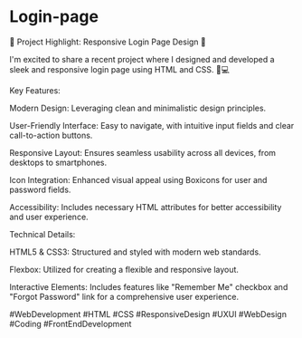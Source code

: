 # Login-page
🌟 Project Highlight: Responsive Login Page Design 🌟

I'm excited to share a recent project where I designed and developed a sleek and responsive login page using HTML and CSS. 🎨💻

Key Features:

Modern Design: Leveraging clean and minimalistic design principles.

User-Friendly Interface: Easy to navigate, with intuitive input fields and clear call-to-action buttons.

Responsive Layout: Ensures seamless usability across all devices, from desktops to smartphones.

Icon Integration: Enhanced visual appeal using Boxicons for user and password fields.

Accessibility: Includes necessary HTML attributes for better accessibility and user experience.

Technical Details:

HTML5 & CSS3: Structured and styled with modern web standards.

Flexbox: Utilized for creating a flexible and responsive layout.

Interactive Elements: Includes features like "Remember Me" checkbox and "Forgot Password" link for a comprehensive user experience.



#WebDevelopment #HTML #CSS #ResponsiveDesign #UXUI #WebDesign #Coding #FrontEndDevelopment
